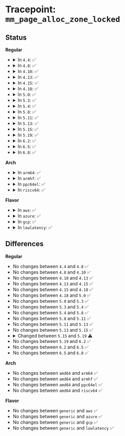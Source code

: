 # Tracepoint: <code>mm_page_alloc_zone_locked</code>

## Status
<b>Regular</b>
<ul>
<li>
<details>
<summary>In <code>4.4</code>: ✅</summary>

Event:

```c
struct trace_event_raw_mm_page {
    struct trace_entry ent;
    long unsigned int pfn;
    unsigned int order;
    int migratetype;
    char __data[0];
};
```
Function:

```c
void trace_event_raw_event_mm_page(void *__data, struct page *page, unsigned int order, int migratetype);
```
</details>
</li>
<li>
<details>
<summary>In <code>4.8</code>: ✅</summary>

Event:

```c
struct trace_event_raw_mm_page {
    struct trace_entry ent;
    long unsigned int pfn;
    unsigned int order;
    int migratetype;
    char __data[0];
};
```
Function:

```c
void trace_event_raw_event_mm_page(void *__data, struct page *page, unsigned int order, int migratetype);
```
</details>
</li>
<li>
<details>
<summary>In <code>4.10</code>: ✅</summary>

Event:

```c
struct trace_event_raw_mm_page {
    struct trace_entry ent;
    long unsigned int pfn;
    unsigned int order;
    int migratetype;
    char __data[0];
};
```
Function:

```c
void trace_event_raw_event_mm_page(void *__data, struct page *page, unsigned int order, int migratetype);
```
</details>
</li>
<li>
<details>
<summary>In <code>4.13</code>: ✅</summary>

Event:

```c
struct trace_event_raw_mm_page {
    struct trace_entry ent;
    long unsigned int pfn;
    unsigned int order;
    int migratetype;
    char __data[0];
};
```
Function:

```c
void trace_event_raw_event_mm_page(void *__data, struct page *page, unsigned int order, int migratetype);
```
</details>
</li>
<li>
<details>
<summary>In <code>4.15</code>: ✅</summary>

Event:

```c
struct trace_event_raw_mm_page {
    struct trace_entry ent;
    long unsigned int pfn;
    unsigned int order;
    int migratetype;
    char __data[0];
};
```
Function:

```c
void trace_event_raw_event_mm_page(void *__data, struct page *page, unsigned int order, int migratetype);
```
</details>
</li>
<li>
<details>
<summary>In <code>4.18</code>: ✅</summary>

Event:

```c
struct trace_event_raw_mm_page {
    struct trace_entry ent;
    long unsigned int pfn;
    unsigned int order;
    int migratetype;
    char __data[0];
};
```
Function:

```c
void trace_event_raw_event_mm_page(void *__data, struct page *page, unsigned int order, int migratetype);
```
</details>
</li>
<li>
<details>
<summary>In <code>5.0</code>: ✅</summary>

Event:

```c
struct trace_event_raw_mm_page {
    struct trace_entry ent;
    long unsigned int pfn;
    unsigned int order;
    int migratetype;
    char __data[0];
};
```
Function:

```c
void trace_event_raw_event_mm_page(void *__data, struct page *page, unsigned int order, int migratetype);
```
</details>
</li>
<li>
<details>
<summary>In <code>5.3</code>: ✅</summary>

Event:

```c
struct trace_event_raw_mm_page {
    struct trace_entry ent;
    long unsigned int pfn;
    unsigned int order;
    int migratetype;
    char __data[0];
};
```
Function:

```c
void trace_event_raw_event_mm_page(void *__data, struct page *page, unsigned int order, int migratetype);
```
</details>
</li>
<li>
<details>
<summary>In <code>5.4</code>: ✅</summary>

Event:

```c
struct trace_event_raw_mm_page {
    struct trace_entry ent;
    long unsigned int pfn;
    unsigned int order;
    int migratetype;
    char __data[0];
};
```
Function:

```c
void trace_event_raw_event_mm_page(void *__data, struct page *page, unsigned int order, int migratetype);
```
</details>
</li>
<li>
<details>
<summary>In <code>5.8</code>: ✅</summary>

Event:

```c
struct trace_event_raw_mm_page {
    struct trace_entry ent;
    long unsigned int pfn;
    unsigned int order;
    int migratetype;
    char __data[0];
};
```
Function:

```c
void trace_event_raw_event_mm_page(void *__data, struct page *page, unsigned int order, int migratetype);
```
</details>
</li>
<li>
<details>
<summary>In <code>5.11</code>: ✅</summary>

Event:

```c
struct trace_event_raw_mm_page {
    struct trace_entry ent;
    long unsigned int pfn;
    unsigned int order;
    int migratetype;
    char __data[0];
};
```
Function:

```c
void trace_event_raw_event_mm_page(void *__data, struct page *page, unsigned int order, int migratetype);
```
</details>
</li>
<li>
<details>
<summary>In <code>5.13</code>: ✅</summary>

Event:

```c
struct trace_event_raw_mm_page {
    struct trace_entry ent;
    long unsigned int pfn;
    unsigned int order;
    int migratetype;
    char __data[0];
};
```
Function:

```c
void trace_event_raw_event_mm_page(void *__data, struct page *page, unsigned int order, int migratetype);
```
</details>
</li>
<li>
<details>
<summary>In <code>5.15</code>: ✅</summary>

Event:

```c
struct trace_event_raw_mm_page {
    struct trace_entry ent;
    long unsigned int pfn;
    unsigned int order;
    int migratetype;
    char __data[0];
};
```
Function:

```c
void trace_event_raw_event_mm_page(void *__data, struct page *page, unsigned int order, int migratetype);
```
</details>
</li>
<li>
<details>
<summary>In <code>5.19</code>: ✅</summary>

Event:

```c
struct trace_event_raw_mm_page {
    struct trace_entry ent;
    long unsigned int pfn;
    unsigned int order;
    int migratetype;
    int percpu_refill;
    char __data[0];
};
```
Function:

```c
void trace_event_raw_event_mm_page(void *__data, struct page *page, unsigned int order, int migratetype, int percpu_refill);
```
</details>
</li>
<li>
<details>
<summary>In <code>6.2</code>: ✅</summary>

Event:

```c
struct trace_event_raw_mm_page {
    struct trace_entry ent;
    long unsigned int pfn;
    unsigned int order;
    int migratetype;
    int percpu_refill;
    char __data[0];
};
```
Function:

```c
void trace_event_raw_event_mm_page(void *__data, struct page *page, unsigned int order, int migratetype, int percpu_refill);
```
</details>
</li>
<li>
<details>
<summary>In <code>6.5</code>: ✅</summary>

Event:

```c
struct trace_event_raw_mm_page {
    struct trace_entry ent;
    long unsigned int pfn;
    unsigned int order;
    int migratetype;
    int percpu_refill;
    char __data[0];
};
```
Function:

```c
void trace_event_raw_event_mm_page(void *__data, struct page *page, unsigned int order, int migratetype, int percpu_refill);
```
</details>
</li>
<li>
<details>
<summary>In <code>6.8</code>: ✅</summary>

Event:

```c
struct trace_event_raw_mm_page {
    struct trace_entry ent;
    long unsigned int pfn;
    unsigned int order;
    int migratetype;
    int percpu_refill;
    char __data[0];
};
```
Function:

```c
void trace_event_raw_event_mm_page(void *__data, struct page *page, unsigned int order, int migratetype, int percpu_refill);
```
</details>
</li>
</ul>
<b>Arch</b>
<ul>
<li>
<details>
<summary>In <code>arm64</code>: ✅</summary>

Event:

```c
struct trace_event_raw_mm_page {
    struct trace_entry ent;
    long unsigned int pfn;
    unsigned int order;
    int migratetype;
    char __data[0];
};
```
Function:

```c
void trace_event_raw_event_mm_page(void *__data, struct page *page, unsigned int order, int migratetype);
```
</details>
</li>
<li>
<details>
<summary>In <code>armhf</code>: ✅</summary>

Event:

```c
struct trace_event_raw_mm_page {
    struct trace_entry ent;
    long unsigned int pfn;
    unsigned int order;
    int migratetype;
    char __data[0];
};
```
Function:

```c
void trace_event_raw_event_mm_page(void *__data, struct page *page, unsigned int order, int migratetype);
```
</details>
</li>
<li>
<details>
<summary>In <code>ppc64el</code>: ✅</summary>

Event:

```c
struct trace_event_raw_mm_page {
    struct trace_entry ent;
    long unsigned int pfn;
    unsigned int order;
    int migratetype;
    char __data[0];
};
```
Function:

```c
void trace_event_raw_event_mm_page(void *__data, struct page *page, unsigned int order, int migratetype);
```
</details>
</li>
<li>
<details>
<summary>In <code>riscv64</code>: ✅</summary>

Event:

```c
struct trace_event_raw_mm_page {
    struct trace_entry ent;
    long unsigned int pfn;
    unsigned int order;
    int migratetype;
    char __data[0];
};
```
Function:

```c
void trace_event_raw_event_mm_page(void *__data, struct page *page, unsigned int order, int migratetype);
```
</details>
</li>
</ul>
<b>Flavor</b>
<ul>
<li>
<details>
<summary>In <code>aws</code>: ✅</summary>

Event:

```c
struct trace_event_raw_mm_page {
    struct trace_entry ent;
    long unsigned int pfn;
    unsigned int order;
    int migratetype;
    char __data[0];
};
```
Function:

```c
void trace_event_raw_event_mm_page(void *__data, struct page *page, unsigned int order, int migratetype);
```
</details>
</li>
<li>
<details>
<summary>In <code>azure</code>: ✅</summary>

Event:

```c
struct trace_event_raw_mm_page {
    struct trace_entry ent;
    long unsigned int pfn;
    unsigned int order;
    int migratetype;
    char __data[0];
};
```
Function:

```c
void trace_event_raw_event_mm_page(void *__data, struct page *page, unsigned int order, int migratetype);
```
</details>
</li>
<li>
<details>
<summary>In <code>gcp</code>: ✅</summary>

Event:

```c
struct trace_event_raw_mm_page {
    struct trace_entry ent;
    long unsigned int pfn;
    unsigned int order;
    int migratetype;
    char __data[0];
};
```
Function:

```c
void trace_event_raw_event_mm_page(void *__data, struct page *page, unsigned int order, int migratetype);
```
</details>
</li>
<li>
<details>
<summary>In <code>lowlatency</code>: ✅</summary>

Event:

```c
struct trace_event_raw_mm_page {
    struct trace_entry ent;
    long unsigned int pfn;
    unsigned int order;
    int migratetype;
    char __data[0];
};
```
Function:

```c
void trace_event_raw_event_mm_page(void *__data, struct page *page, unsigned int order, int migratetype);
```
</details>
</li>
</ul>

## Differences
<b>Regular</b>
<ul>
<li>
No changes between <code>4.4</code> and <code>4.8</code> ✅
</li>
<li>
No changes between <code>4.8</code> and <code>4.10</code> ✅
</li>
<li>
No changes between <code>4.10</code> and <code>4.13</code> ✅
</li>
<li>
No changes between <code>4.13</code> and <code>4.15</code> ✅
</li>
<li>
No changes between <code>4.15</code> and <code>4.18</code> ✅
</li>
<li>
No changes between <code>4.18</code> and <code>5.0</code> ✅
</li>
<li>
No changes between <code>5.0</code> and <code>5.3</code> ✅
</li>
<li>
No changes between <code>5.3</code> and <code>5.4</code> ✅
</li>
<li>
No changes between <code>5.4</code> and <code>5.8</code> ✅
</li>
<li>
No changes between <code>5.8</code> and <code>5.11</code> ✅
</li>
<li>
No changes between <code>5.11</code> and <code>5.13</code> ✅
</li>
<li>
No changes between <code>5.13</code> and <code>5.15</code> ✅
</li>
<li>
<details>
<summary>Changed between <code>5.15</code> and <code>5.19</code> ⚠️</summary>
<ul>
<li>
<b>Event changed. </b>
</li>
<li>
<b>Field added. </b>
<code>int percpu_refill</code>
</li>
<li>
<b>Func changed. </b>
</li>
<li>
<b>Param added. </b>
<code>int percpu_refill</code>
</li>
</ul>
</details>
</li>
<li>
No changes between <code>5.19</code> and <code>6.2</code> ✅
</li>
<li>
No changes between <code>6.2</code> and <code>6.5</code> ✅
</li>
<li>
No changes between <code>6.5</code> and <code>6.8</code> ✅
</li>
</ul>
<b>Arch</b>
<ul>
<li>
No changes between <code>amd64</code> and <code>arm64</code> ✅
</li>
<li>
No changes between <code>amd64</code> and <code>armhf</code> ✅
</li>
<li>
No changes between <code>amd64</code> and <code>ppc64el</code> ✅
</li>
<li>
No changes between <code>amd64</code> and <code>riscv64</code> ✅
</li>
</ul>
<b>Flavor</b>
<ul>
<li>
No changes between <code>generic</code> and <code>aws</code> ✅
</li>
<li>
No changes between <code>generic</code> and <code>azure</code> ✅
</li>
<li>
No changes between <code>generic</code> and <code>gcp</code> ✅
</li>
<li>
No changes between <code>generic</code> and <code>lowlatency</code> ✅
</li>
</ul>
